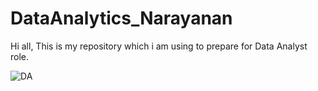 # DataAnalytics_Narayanan

Hi all,
      This is my repository which i am using to prepare for Data Analyst role.

      
![DA](https://github.com/ramsrii/DataAnalytics_Narayanan/assets/73871484/6f80fbd9-7869-4679-848c-abb7f236672e)
